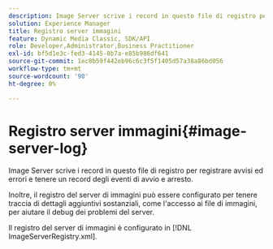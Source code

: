 ```yaml
---
description: Image Server scrive i record in questo file di registro per registrare avvisi ed errori e tenere un record degli eventi di avvio e arresto.
solution: Experience Manager
title: Registro server immagini
feature: Dynamic Media Classic, SDK/API
role: Developer,Administrator,Business Practitioner
exl-id: bf5d1e3c-fed3-4145-8b7a-e85b986df641
source-git-commit: 1ec8b59f442eb96c6c3f5f1405d57a38a86bd056
workflow-type: tm+mt
source-wordcount: '90'
ht-degree: 0%

---
```


# Registro server immagini{#image-server-log}

Image Server scrive i record in questo file di registro per registrare avvisi ed errori e tenere un record degli eventi di avvio e arresto.

Inoltre, il registro del server di immagini può essere configurato per tenere traccia di dettagli aggiuntivi sostanziali, come l&#39;accesso ai file di immagini, per aiutare il debug dei problemi del server.

Il registro del server di immagini è configurato in [!DNL ImageServerRegistry.xml].
